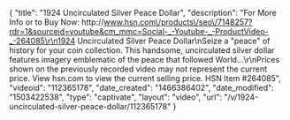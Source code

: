 {
    "title": "1924 Uncirculated Silver Peace Dollar",
    "description": "For More Info or to Buy Now: http:\/\/www.hsn.com\/products\/seo\/7148257?rdr=1&sourceid=youtube&cm_mmc=Social-_-Youtube-_-ProductVideo-_-264085\r\n1924 Uncirculated Silver Peace Dollar\nSeize a \"peace\" of history for your coin collection. This handsome, uncirculated silver dollar features imagery emblematic of the peace that followed World...\r\nPrices shown on the previously recorded video may not represent the current price.  View hsn.com to view the current selling price. HSN Item #264085",
    "videoid": "112365178",
    "date_created": "1466386402",
    "date_modified": "1503422538",
    "type": "captivate",
    "layout": "video",
    "url": "\/v\/1924-uncirculated-silver-peace-dollar\/112365178"
}